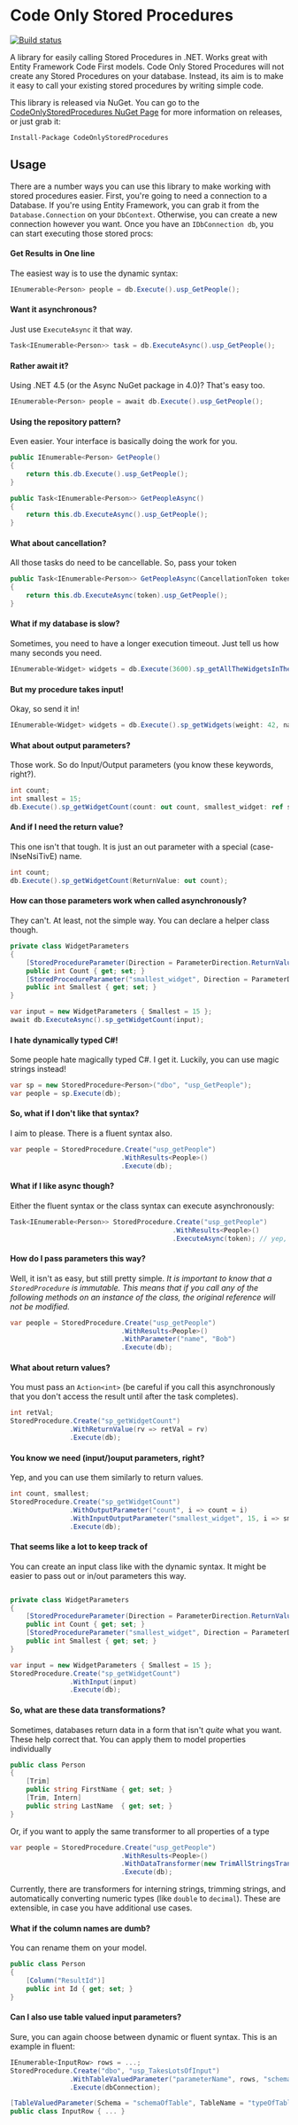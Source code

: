 # Code Only Stored Procedures
[![Build status](https://ci.appveyor.com/api/projects/status/j9beupy3qo611kkc/branch/master?svg=true)](https://ci.appveyor.com/project/abe545/codeonlystoredprocedures/branch/master)

A library for easily calling Stored Procedures in .NET. Works great with Entity Framework Code First models. 
Code Only Stored Procedures will not create any Stored Procedures on your database. Instead, its aim is to make it easy to call your existing stored procedures by writing simple code.

This library is released via NuGet. You can go to the [CodeOnlyStoredProcedures NuGet Page](https://www.nuget.org/packages/CodeOnlyStoredProcedures) for more information on releases, or just grab it:

```
Install-Package CodeOnlyStoredProcedures
```

## Usage
There are a number ways you can use this library to make working with stored procedures easier. First, you're going to need a connection to a Database. If you're using Entity Framework, you can grab it from the `Database.Connection` on your `DbContext`. Otherwise, you can create a new connection however you want. Once you have an `IDbConnection db`, you can start executing those stored procs:

#### Get Results in One line
The easiest way is to use the dynamic syntax:

```cs
IEnumerable<Person> people = db.Execute().usp_GetPeople();
```

#### Want it asynchronous?
Just use `ExecuteAsync` it that way.

```cs
Task<IEnumerable<Person>> task = db.ExecuteAsync().usp_GetPeople();
```

#### Rather await it?
Using .NET 4.5 (or the Async NuGet package in 4.0)? That's easy too.

```cs
IEnumerable<Person> people = await db.Execute().usp_GetPeople();
```

#### Using the repository pattern?
Even easier. Your interface is basically doing the work for you.

```cs
public IEnumerable<Person> GetPeople()
{
    return this.db.Execute().usp_GetPeople();
}

public Task<IEnumerable<Person>> GetPeopleAsync()
{
    return this.db.ExecuteAsync().usp_GetPeople();
}
```

#### What about cancellation?
All those tasks do need to be cancellable. So, pass your token

```cs
public Task<IEnumerable<Person>> GetPeopleAsync(CancellationToken token)
{
    return this.db.ExecuteAsync(token).usp_GetPeople();
}
```

#### What if my database is slow?
Sometimes, you need to have a longer execution timeout. Just tell us how many seconds you need.

```cs
IEnumerable<Widget> widgets = db.Execute(3600).sp_getAllTheWidgetsInTheWorld();
```

#### But my procedure takes input!
Okay, so send it in!

```cs
IEnumerable<Widget> widgets = db.Execute().sp_getWidgets(weight: 42, name: "Frob");
```

#### What about output parameters?
Those work. So do Input/Output parameters (you know these keywords, right?).

```cs
int count;
int smallest = 15;
db.Execute().sp_getWidgetCount(count: out count, smallest_widget: ref smallest);
```

#### And if I need the return value?
This one isn't that tough. It is just an out parameter with a special (case-INseNsiTivE) name.

```cs
int count;
db.Execute().sp_getWidgetCount(ReturnValue: out count);
```

#### How can those parameters work when called asynchronously?
They can't. At least, not the simple way. You can declare a helper class though.

```cs
private class WidgetParameters
{
    [StoredProcedureParameter(Direction = ParameterDirection.ReturnValue)]
    public int Count { get; set; }
    [StoredProcedureParameter("smallest_widget", Direction = ParameterDirection.ReturnValue)]
    public int Smallest { get; set; }
}

var input = new WidgetParameters { Smallest = 15 };
await db.ExecuteAsync().sp_getWidgetCount(input);
```

#### I hate dynamically typed C#!
Some people hate magically typed C#. I get it. Luckily, you can use magic strings instead!

```cs
var sp = new StoredProcedure<Person>("dbo", "usp_GetPeople");
var people = sp.Execute(db);
```

#### So, what if I don't like that syntax?
I aim to please. There is a fluent syntax also.

```cs
var people = StoredProcedure.Create("usp_getPeople")
                            .WithResults<People>()
                            .Execute(db);
```

#### What if I like async though?
Either the fluent syntax or the class syntax can execute asynchronously:

```cs
Task<IEnumerable<Person>> StoredProcedure.Create("usp_getPeople")
                                         .WithResults<People>()
                                         .ExecuteAsync(token); // yep, you an cancel it!
```

#### How do I pass parameters this way?
Well, it isn't as easy, but still pretty simple.
_It is important to know that a `StoredProcedure` is immutable. This means that if you call any of the following methods on an instance of the class, the original reference will not be modified._

```cs
var people = StoredProcedure.Create("usp_getPeople")
                            .WithResults<People>()
                            .WithParameter("name", "Bob")
                            .Execute(db);
```

#### What about return values?
You must pass an `Action<int>` (be careful if you call this asynchronously that you don't access the result until after the task completes).
```cs
int retVal;
StoredProcedure.Create("sp_getWidgetCount")
               .WithReturnValue(rv => retVal = rv)
               .Execute(db);
```

#### You know we need (input/)ouput parameters, right?
Yep, and you can use them similarly to return values.

```cs
int count, smallest;
StoredProcedure.Create("sp_getWidgetCount")
               .WithOutputParameter("count", i => count = i)
               .WithInputOutputParameter("smallest_widget", 15, i => smallest = i)
               .Execute(db);
```

#### That seems like a lot to keep track of
You can create an input class like with the dynamic syntax. It might be easier to pass out or in/out parameters this way.

```cs

private class WidgetParameters
{
    [StoredProcedureParameter(Direction = ParameterDirection.ReturnValue)]
    public int Count { get; set; }
    [StoredProcedureParameter("smallest_widget", Direction = ParameterDirection.ReturnValue)]
    public int Smallest { get; set; }
}

var input = new WidgetParameters { Smallest = 15 };
StoredProcedure.Create("sp_getWidgetCount")
               .WithInput(input)
               .Execute(db);
```

#### So, what are these data transformations?
Sometimes, databases return data in a form that isn't _quite_ what you want. These help correct that.
You can apply them to model properties individually

```cs
public class Person
{
    [Trim]
    public string FirstName { get; set; }
    [Trim, Intern]
    public string LastName  { get; set; }
}
```

Or, if you want to apply the same transformer to all properties of a type

```cs
var people = StoredProcedure.Create("usp_getPeople")
                            .WithResults<People>()
                            .WithDataTransformer(new TrimAllStringsTransformer())
                            .Execute(db);
```

Currently, there are transformers for interning strings, trimming strings, and automatically converting numeric types (like `double` to `decimal`). These are extensible, in case you have additional use cases.

#### What if the column names are dumb?
You can rename them on your model.

```cs
public class Person
{
    [Column("ResultId")]
    public int Id { get; set; }
}
```

#### Can I also use table valued input parameters?
Sure, you can again choose between dynamic or fluent syntax. This is an example in fluent:

```cs
IEnumerable<InputRow> rows = ...;
StoredProcedure.Create("dbo", "usp_TakesLotsOfInput")
               .WithTableValuedParameter("parameterName", rows, "schemaOfTable", "typeOfTable")
               .Execute(dbConnection);

[TableValuedParameter(Schema = "schemaOfTable", TableName = "typeOfTable")]
public class InputRow { ... }
```

